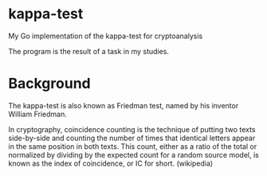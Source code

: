 # kappa-test
My Go implementation of the kappa-test for cryptoanalysis

The program is the result of a task in my studies.

# Background

The kappa-test is also known as Friedman test, named by his inventor William Friedman.

In cryptography, coincidence counting is the technique of putting two texts side-by-side and counting the number of times that identical letters appear in the same position in both texts. This count, either as a ratio of the total or normalized by dividing by the expected count for a random source model, is known as the index of coincidence, or IC for short. (wikipedia)

